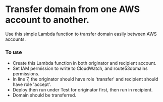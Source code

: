 # Transfer domain from one AWS account to another.

Use this simple Lambda function to transfer domain easily between AWS accounts.


### To use
- Create this Lambda function in both originator and recipient account.
- Set IAM permission to write to CloudWatch, and route53domains permissions.
- In line 7, the originator should have role 'transfer' and recipient should have role 'accept'.
- Deploy then run under Test for originator first, then run in recipient.
- Domain should be transferred.
